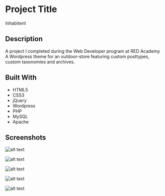 # Project Title

Inhabitent

## Description

A project I completed during the Web Developer program at RED Academy
A Wordpress theme for an outdoor-store featuring custom posttypes, custom taxonomies and archives.

## Built With

* HTML5
* CSS3
* jQuery
* Wordpress
* PHP
* MySQL
* Apache

## Screenshots

![alt text](themes/inhabitent/images/screenshots/front-page.png)

![alt text](themes/inhabitent/images/screenshots/shop-page.png)

![alt text](themes/inhabitent/images/screenshots/journal-page.png)

![alt text](themes/inhabitent/images/screenshots/about-page.png)

![alt text](themes/inhabitent/images/screenshots/findus-page.png)
